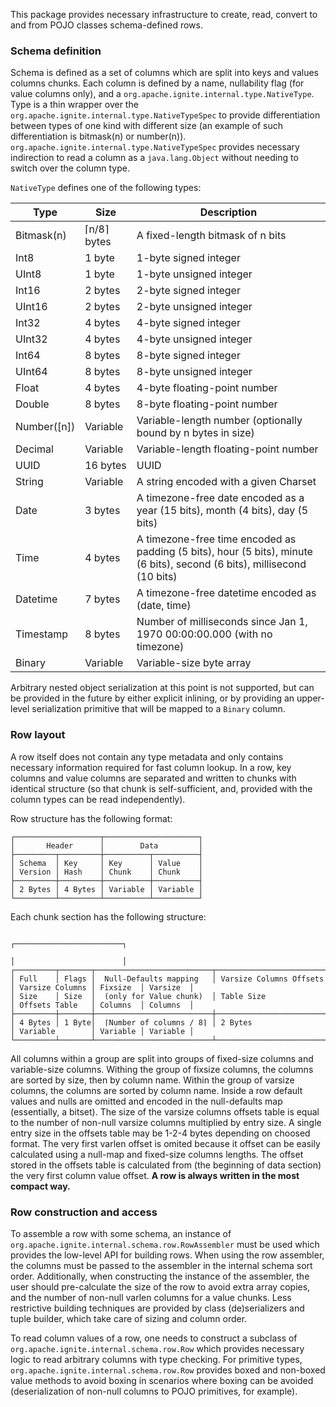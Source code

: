 This package provides necessary infrastructure to create, read, convert to and from POJO classes
schema-defined rows.

### Schema definition

Schema is defined as a set of columns which are split into keys and values columns chunks.
Each column is defined by a name, nullability flag (for value columns only), and a `org.apache.ignite.internal.type.NativeType`.
Type is a thin wrapper over the `org.apache.ignite.internal.type.NativeTypeSpec` to provide differentiation
between types of one kind with different size (an example of such differentiation is bitmask(n) or number(n)).
`org.apache.ignite.internal.type.NativeTypeSpec` provides necessary indirection to read a column as a
`java.lang.Object` without needing to switch over the column type.

`NativeType` defines one of the following types: 

Type | Size | Description
---- | ---- | -----------
Bitmask(n)|⌈n/8⌉ bytes|A fixed-length bitmask of n bits
Int8|1 byte|1-byte signed integer
UInt8|1 byte|1-byte unsigned integer
Int16|2 bytes|2-byte signed integer
UInt16|2 bytes|2-byte unsigned integer
Int32|4 bytes|4-byte signed integer
UInt32|4 bytes|4-byte unsigned integer
Int64|8 bytes|8-byte signed integer
UInt64|8 bytes|8-byte unsigned integer
Float|4 bytes|4-byte floating-point number
Double|8 bytes|8-byte floating-point number
Number([n])|Variable|Variable-length number (optionally bound by n bytes in size)
Decimal|Variable|Variable-length floating-point number
UUID|16 bytes|UUID
String|Variable|A string encoded with a given Charset
Date|3 bytes|A timezone-free date encoded as a year (15 bits), month (4 bits), day (5 bits)
Time|4 bytes|A timezone-free time encoded as padding (5 bits), hour (5 bits), minute (6 bits), second (6 bits), millisecond (10 bits)
Datetime|7 bytes|A timezone-free datetime encoded as (date, time)
Timestamp|8 bytes|Number of milliseconds since Jan 1, 1970 00:00:00.000 (with no timezone)
Binary|Variable|Variable-size byte array

Arbitrary nested object serialization at this point is not supported, but can be provided in the future by either 
explicit inlining, or by providing an upper-level serialization primitive that will be mapped to a `Binary` column.

### Row layout
A row itself does not contain any type metadata and only contains necessary information required for fast column 
lookup. In a row, key columns and value columns are separated and written to chunks with identical structure 
(so that chunk is self-sufficient, and, provided with the column types can be read independently).

Row structure has the following format:

    ┌───────────────────┬─────────────────────┐
    │       Header      │        Data         │
    ├─────────┬─────────┼──────────┬──────────┤
    │ Schema  │ Key     │ Key      │ Value    │
    │ Version │ Hash    │ Chunk    │ Chunk    │
    ├─────────┼─────────┼──────────┼──────────┤
    │ 2 Bytes │ 4 Bytes │ Variable │ Variable │
    └─────────┴─────────┴──────────┴──────────┘


Each chunk section has the following structure:

                                                                                    ┌────────────────────────┐
                                                                                    │                        │
    ┌─────────┬───────┬──────────────────────────┬─────────────────────────┬────────┴────────┬──────────┬────⌄─────┐
    │ Full    │ Flags │  Null-Defaults mapping   │ Varsize Columns Offsets │ Varsize Columns │ Fixsize  │ Varsize  │
    │ Size    │ Size  │  (only for Value chunk)  │ Table Size              │ Offsets Table   │ Columns  │ Columns  │
    ├─────────┼───────┼──────────────────────────┼─────────────────────────┼─────────────────┼──────────┼──────────┤
    │ 4 Bytes │ 1 Byte│  ⌈Number of columns / 8⌉ │ 2 Bytes                 │ Variable        │ Variable │ Variable │
    └─────────┴───────┴──────────────────────────┴─────────────────────────┴─────────────────┴──────────┴──────────┘
All columns within a group are split into groups of fixed-size columns and variable-size columns. Withing the group of 
fixsize columns, the columns are sorted by size, then by column name. Within the group of varsize columns, the columns 
are sorted by column name. Inside a row default values and nulls are omitted and encoded in the null-defaults map 
(essentially, a bitset). The size of the varsize columns offsets table is equal to the number of non-null 
varsize columns multiplied by entry size. A single entry size in the offsets table may be 1-2-4 bytes depending on 
choosed format. The very first varlen offset is omited because it offset can be easily calculated using a null-map and 
fixed-size columns lengths. The offset stored in the offsets table is calculated from (the beginning of data section) 
the very first column value offset. **A row is always written in the most compact way.**

### Row construction and access
To assemble a row with some schema, an instance of `org.apache.ignite.internal.schema.row.RowAssembler`
must be used which provides the low-level API for building rows. When using the row assembler, the
columns must be passed to the assembler in the internal schema sort order. Additionally, when constructing
the instance of the assembler, the user should pre-calculate the size of the row to avoid extra array copies,
and the number of non-null varlen columns for a value chunks. Less restrictive building techniques
are provided by class (de)serializers and tuple builder, which take care of sizing and column order.

To read column values of a row, one needs to construct a subclass of
`org.apache.ignite.internal.schema.row.Row` which provides necessary logic to read arbitrary columns with
type checking. For primitive types, `org.apache.ignite.internal.schema.row.Row` provides boxed and non-boxed
value methods to avoid boxing in scenarios where boxing can be avoided (deserialization of non-null columns to
POJO primitives, for example).

